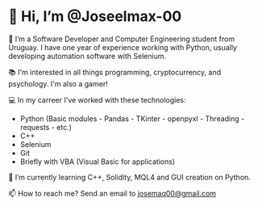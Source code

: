 # 👋 Hi, I’m @Joseelmax-00


👀 I’m a Software Developer and Computer Engineering student from Uruguay. I have one year of experience working with Python, usually developing automation software with Selenium. 

📚 I'm interested in all things programming, cryptocurrency, and psychology. I'm also a gamer! 

💻 In my carreer I've worked with these technologies:
- Python (Basic modules - Pandas - TKinter - openpyxl - Threading - requests - etc.)
- C++
- Selenium
- Git
- Briefly with VBA (Visual Basic for applications)

🌱 I’m currently learning C++, Solidity, MQL4 and GUI creation on Python.

📫 How to reach me? Send an email to josemaq00@gmail.com

<!---
Joseelmax-00/Joseelmax-00 is a ✨ special ✨ repository because its `README.md` (this file) appears on your GitHub profile.
You can click the Preview link to take a look at your changes.
--->
